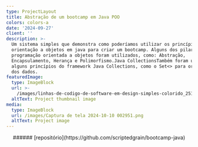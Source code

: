 ```yaml
---
type: ProjectLayout
title: Abstração de um bootcamp em Java POO
colors: colors-a
date: '2024-09-27'
client: ''
description: >-
  Um sistema simples que demonstra como poderíamos utilizar os princípios da
  orientação a objetos em java para criar um bootcamp. Alguns dos pilares da
  programação orientada a objetos foram utilizados, como: Abstração,
  Encapsulamento, Herança e Polimorfismo.Java CollectionsTambém foram utilizados
  alguns princípios do framework Java Collections, como o Set<> para organização
  dos dados.
featuredImage:
  type: ImageBlock
  url: >-
    /images/linhas-de-codigo-de-software-em-design-simples-colorido_251819-2338.png
  altText: Project thumbnail image
media:
  type: ImageBlock
  url: /images/Captura de tela 2024-10-10 002951.png
  altText: Project image
---
```

<div style="text-align: center">###### [repositório](https://github.com/scriptedgrain/bootcamp-java)</div>

